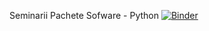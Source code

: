 Seminarii Pachete Sofware - Python
[![Binder](https://mybinder.org/badge_logo.svg)](https://mybinder.org/v2/gh/iintorsureanu/psw/ef6106c0ca2ead9d7e0230713a7603f8fb4d8871)
